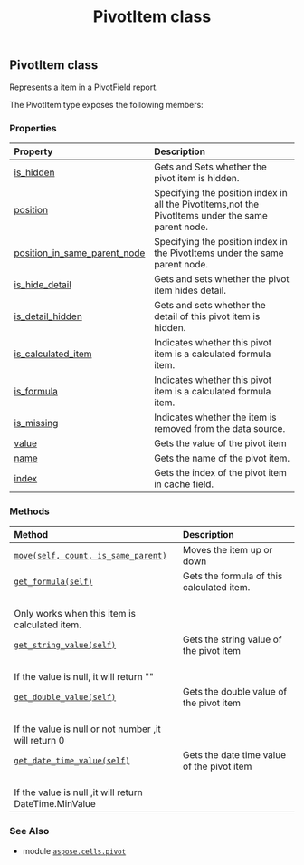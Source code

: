 ﻿---
title: PivotItem class
second_title: Aspose.Cells for Python via .NET API References
description: 
type: docs
weight: 180
url: /aspose.cells.pivot/pivotitem/
is_root: false
---

## PivotItem class

Represents a item in a PivotField report.



The PivotItem type exposes the following members:

### Properties
| Property | Description |
| :- | :- |
| [is_hidden](/cells/python-net/aspose.cells.pivot/pivotitem/is_hidden) | Gets and Sets whether the pivot item is hidden. |
| [position](/cells/python-net/aspose.cells.pivot/pivotitem/position) | Specifying the position index in all the PivotItems,not the PivotItems under the same parent node. |
| [position_in_same_parent_node](/cells/python-net/aspose.cells.pivot/pivotitem/position_in_same_parent_node) | Specifying the position index in the PivotItems under the same parent node. |
| [is_hide_detail](/cells/python-net/aspose.cells.pivot/pivotitem/is_hide_detail) | Gets and sets whether the pivot item hides detail. |
| [is_detail_hidden](/cells/python-net/aspose.cells.pivot/pivotitem/is_detail_hidden) | Gets and sets whether the detail of this pivot item is hidden. |
| [is_calculated_item](/cells/python-net/aspose.cells.pivot/pivotitem/is_calculated_item) | Indicates whether this pivot item is a calculated formula item. |
| [is_formula](/cells/python-net/aspose.cells.pivot/pivotitem/is_formula) | Indicates whether this pivot item is a calculated formula item. |
| [is_missing](/cells/python-net/aspose.cells.pivot/pivotitem/is_missing) | Indicates whether the item is removed from the data source. |
| [value](/cells/python-net/aspose.cells.pivot/pivotitem/value) | Gets the value of the pivot item |
| [name](/cells/python-net/aspose.cells.pivot/pivotitem/name) | Gets the name of the pivot item. |
| [index](/cells/python-net/aspose.cells.pivot/pivotitem/index) | Gets the index of the pivot item in cache field. |


### Methods
| Method | Description |
| :- | :- |
| [`move(self, count, is_same_parent)`](/cells/python-net/aspose.cells.pivot/pivotitem/move/#int-bool) | Moves the item up or down |
| [`get_formula(self)`](/cells/python-net/aspose.cells.pivot/pivotitem/get_formula/#) | Gets the formula of this calculated item.<br/>Only works when this item is calculated item. |
| [`get_string_value(self)`](/cells/python-net/aspose.cells.pivot/pivotitem/get_string_value/#) | Gets the string value of the pivot item<br/>If the value is null, it will return "" |
| [`get_double_value(self)`](/cells/python-net/aspose.cells.pivot/pivotitem/get_double_value/#) | Gets the double value of the pivot item<br/>If the value is null or not number ,it will return 0 |
| [`get_date_time_value(self)`](/cells/python-net/aspose.cells.pivot/pivotitem/get_date_time_value/#) | Gets the date time value of the pivot item<br/>If the value is null ,it will return DateTime.MinValue |



### See Also
* module [`aspose.cells.pivot`](..)
